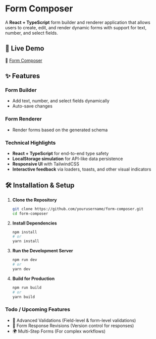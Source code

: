 # Form Composer  

A **React + TypeScript** form builder and renderer application that allows users to create, edit, and render dynamic forms with support for text, number, and select fields.  

## 🚀 Live Demo  
🔗 [Form Composer](https://formcomposer.netlify.app/)  

## ✨ Features  
### Form Builder  
- Add text, number, and select fields dynamically  
- Auto-save changes  

### Form Renderer  
- Render forms based on the generated schema

### Technical Highlights  
- **React + TypeScript** for end-to-end type safety  
- **LocalStorage simulation** for API-like data persistence  
- **Responsive UI** with TailwindCSS  
- **Interactive feedback** via loaders, toasts, and other visual indicators  

## 🛠️ Installation & Setup  

1. **Clone the Repository**  
   ```bash
   git clone https://github.com/yourusername/form-composer.git
   cd form-composer

2. **Install Dependencies**
   ```bash    
   npm install
   # or
   yarn install

3. **Run the Development Server**
   ```bash
   npm run dev
   # or
   yarn dev

4. **Build for Production**
   ```bash
   npm run build
   # or
   yarn build

### Todo / Upcoming Features 
- 🚧 Advanced Validations (Field-level & form-level validations)
- 🔄 Form Response Revisions (Version control for responses)
- 🌍 Multi-Step Forms (For complex workflows)
